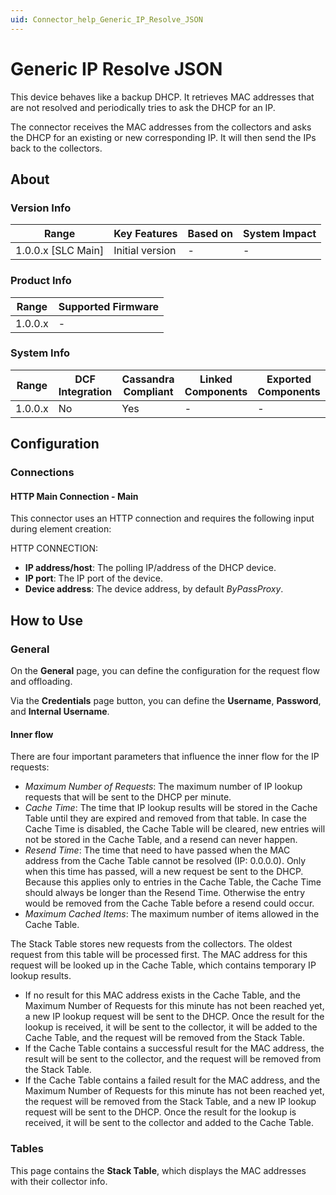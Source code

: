 ```yaml
---
uid: Connector_help_Generic_IP_Resolve_JSON
---
```


# Generic IP Resolve JSON

This device behaves like a backup DHCP. It retrieves MAC addresses that are not resolved and periodically tries to ask the DHCP for an IP.

The connector receives the MAC addresses from the collectors and asks the DHCP for an existing or new corresponding IP. It will then send the IPs back to the collectors.

## About

### Version Info

| Range                | Key Features     | Based on     | System Impact     |
|----------------------|------------------|--------------|-------------------|
| 1.0.0.x [SLC Main]   | Initial version  | -            | -                 |

### Product Info

| Range     | Supported Firmware     |
|-----------|------------------------|
| 1.0.0.x   | -                      |

### System Info

| Range     | DCF Integration     | Cassandra Compliant     | Linked Components     | Exported Components     |
|-----------|---------------------|-------------------------|-----------------------|-------------------------|
| 1.0.0.x   | No                  | Yes                     | -                     | -                       |

## Configuration

### Connections

#### HTTP Main Connection - Main

This connector uses an HTTP connection and requires the following input during element creation:

HTTP CONNECTION:

- **IP address/host**: The polling IP/address of the DHCP device.
- **IP port**: The IP port of the device.
- **Device address**: The device address, by default *ByPassProxy*.

## How to Use

### General

On the **General** page, you can define the configuration for the request flow and offloading.

Via the **Credentials** page button, you can define the **Username**, **Password**, and **Internal Username**.

#### Inner flow

There are four important parameters that influence the inner flow for the IP requests:

- *Maximum Number of Requests*: The maximum number of IP lookup requests that will be sent to the DHCP per minute.
- *Cache Time*: The time that IP lookup results will be stored in the Cache Table until they are expired and removed from that table. In case the Cache Time is disabled, the Cache Table will be cleared, new entries will not be stored in the Cache Table, and a resend can never happen.
- *Resend Time*: The time that need to have passed when the MAC address from the Cache Table cannot be resolved (IP: 0.0.0.0). Only when this time has passed, will a new request be sent to the DHCP. Because this applies only to entries in the Cache Table, the Cache Time should always be longer than the Resend Time. Otherwise the entry would be removed from the Cache Table before a resend could occur.
- *Maximum Cached Items*: The maximum number of items allowed in the Cache Table.

The Stack Table stores new requests from the collectors. The oldest request from this table will be processed first. The MAC address for this request will be looked up in the Cache Table, which contains temporary IP lookup results.

- If no result for this MAC address exists in the Cache Table, and the Maximum Number of Requests for this minute has not been reached yet, a new IP lookup request will be sent to the DHCP. Once the result for the lookup is received, it will be sent to the collector, it will be added to the Cache Table, and the request will be removed from the Stack Table.
- If the Cache Table contains a successful result for the MAC address, the result will be sent to the collector, and the request will be removed from the Stack Table.
- If the Cache Table contains a failed result for the MAC address, and the Maximum Number of Requests for this minute has not been reached yet, the request will be removed from the Stack Table, and a new IP lookup request will be sent to the DHCP. Once the result for the lookup is received, it will be sent to the collector and added to the Cache Table.

### Tables

This page contains the **Stack Table**, which displays the MAC addresses with their collector info.
